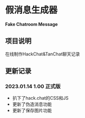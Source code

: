 # 假消息生成器
**Fake Chatroom Message**

## 项目说明
在线制作HackChat&TanChat聊天记录

## 更新记录
### 2023.01.14 1.00 正式版
 - 扒下了hack.chat的CSS和JS
 - 更新了伪造消息功能
 - 更新了保存图片功能
